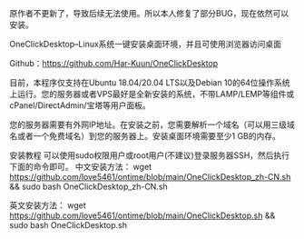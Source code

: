 
原作者不更新了，导致后续无法使用。所以本人修复了部分BUG，现在依然可以安装。



OneClickDesktop–Linux系统一键安装桌面环境，并且可使用浏览器访问桌面

Github：https://github.com/Har-Kuun/OneClickDesktop

目前，本程序仅支持在Ubuntu 18.04/20.04 LTS以及Debian 10的64位操作系统上运行。您的服务器或者VPS最好是全新安装的系统，不带LAMP/LEMP等组件或cPanel/DirectAdmin/宝塔等用户面板。

您的服务器需要有外网IP地址。在安装之前，您需要解析一个域名（可以用三级域名或者一个免费域名）到您的服务器上。安装桌面环境需要至少1 GB的内存。

安装教程
可以使用sudo权限用户或root用户(不建议)登录服务器SSH，然后执行下面的命令即可。
中文安装方法：
wget https://github.com/love5461/ontime/blob/main/OneClickDesktop_zh-CN.sh && sudo bash OneClickDesktop_zh-CN.sh

英文安装方法：
wget https://github.com/love5461/ontime/blob/main/OneClickDesktop.sh && sudo bash OneClickDesktop.sh
